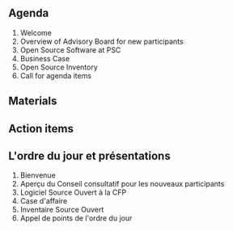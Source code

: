 ## Agenda 
1. Welcome
2. Overview of Advisory Board for new participants
3. Open Source Software at PSC
4. Business Case
5. Open Source Inventory 
6. Call for agenda items 

## Materials 

## Action items 

## L'ordre du jour et présentations
1. Bienvenue
2. Aperçu du Conseil consultatif pour les nouveaux participants 
3. Logiciel Source Ouvert à la CFP
4. Case d'affaire
5. Inventaire Source Ouvert
6. Appel de points de l'ordre du jour
